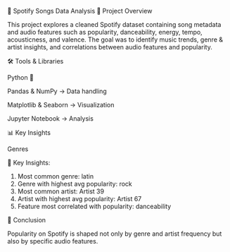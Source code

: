 🎵 Spotify Songs Data Analysis
📌 Project Overview

This project explores a cleaned Spotify dataset containing song metadata and audio features such as popularity, danceability, energy, tempo, acousticness, and valence.
The goal was to identify music trends, genre & artist insights, and correlations between audio features and popularity.

🛠️ Tools & Libraries

Python 🐍

Pandas & NumPy → Data handling

Matplotlib & Seaborn → Visualization

Jupyter Notebook → Analysis

📊 Key Insights

Genres

🔎 Key Insights:
1. Most common genre: latin
2. Genre with highest avg popularity: rock
3. Most common artist: Artist 39
4. Artist with highest avg popularity: Artist 67
5. Feature most correlated with popularity: danceability


🚀 Conclusion

Popularity on Spotify is shaped not only by genre and artist frequency but also by specific audio features.
